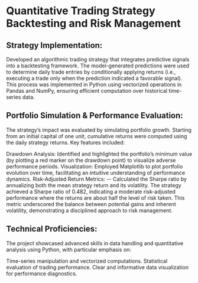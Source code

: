 # Quantitative Trading Strategy Backtesting and Risk Management

## Strategy Implementation:
Developed an algorithmic trading strategy that integrates predictive signals into a backtesting framework. The model-generated predictions were used to determine daily trade entries by conditionally applying returns (i.e., executing a trade only when the prediction indicated a favorable signal). This process was implemented in Python using vectorized operations in Pandas and NumPy, ensuring efficient computation over historical time-series data.

## Portfolio Simulation & Performance Evaluation:
The strategy’s impact was evaluated by simulating portfolio growth. Starting from an initial capital of one unit, cumulative returns were computed using the daily strategy returns. Key features included:

Drawdown Analysis: Identified and highlighted the portfolio’s minimum value (by plotting a red marker on the drawdown point) to visualize adverse performance periods.
Visualization: Employed Matplotlib to plot portfolio evolution over time, facilitating an intuitive understanding of performance dynamics.
Risk-Adjusted Return Metrics:
-- Calculated the Sharpe ratio by annualizing both the mean strategy return and its volatility. The strategy achieved a Sharpe ratio of 0.482, indicating a moderate risk-adjusted performance where the returns are about half the level of risk taken. This metric underscored the balance between potential gains and inherent volatility, demonstrating a disciplined approach to risk management.

## Technical Proficiencies:
The project showcased advanced skills in data handling and quantitative analysis using Python, with particular emphasis on:

Time-series manipulation and vectorized computations.
Statistical evaluation of trading performance.
Clear and informative data visualization for performance diagnostics.

